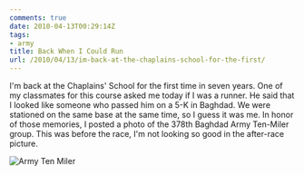 ```yaml
---
comments: true
date: 2010-04-13T00:29:14Z
tags:
- army
title: Back When I Could Run
url: /2010/04/13/im-back-at-the-chaplains-school-for-the-first/
---
```


<p>I'm back at the Chaplains' School for the first time in seven years. One of my classmates for this course asked me today if I was a runner. He said that I looked like someone who passed him on a 5-K in Baghdad. We were stationed on the same base at the same time, so I guess it was me. In honor of those memories, I posted a photo of the 378th Baghdad Army Ten-Miler group. This was before the race, I'm not looking so good in the after-race picture.</p>

![Army Ten Miler](/img/2010/army-run.png)
